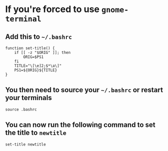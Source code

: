 # If you're forced to use `gnome-terminal`

## Add this to `~/.bashrc`

```
function set-title() {
	if [[ -z "$ORIG" ]]; then
		ORIG=$PS1
	fi
	TITLE="\[\e]2;$*\a\]"
	PS1=${ORIG}${TITLE}
}
```

## You then need to source your `~/.bashrc` or restart your terminals

```
source .bashrc
```

## You can now run the following command to set the title to `newtitle`

```
set-title newtitle
```
